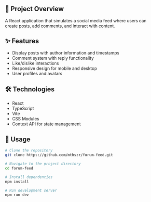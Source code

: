 ## 🚀 Project Overview

A React application that simulates a social media feed where users can create posts, add comments, and interact with content.

## ✨ Features

- Display posts with author information and timestamps
- Comment system with reply functionality
- Like/dislike interactions
- Responsive design for mobile and desktop
- User profiles and avatars

## 🛠️ Technologies

- React
- TypeScript
- Vite
- CSS Modules
- Context API for state management

## 🔧 Usage

```bash
# Clone the repository
git clone https://github.com/mthszr/forum-feed.git

# Navigate to the project directory
cd forum-feed

# Install dependencies
npm install

# Run development server
npm run dev
```